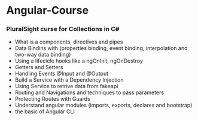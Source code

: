 # Angular-Course

### PluralSight curse for Collections in C#

- What is a components, directives and pipes
- Data Bindins with (properties binding, event binding, interpolation and two-way data binding)
- Using a lifecicle hooks like a ngOnInit, ngOnDestroy
- Getters and Setters
- Handling Events @Input and @Output
- Build a Service with  a Dependency Injection 
- Using Service to retrive data from fakeapi
- Routing and Navigations and techniques to pass parameters
- Protecting Routes with Guards
- Understand angular modules (imports, exports, declares and bootstrap)
- the basic of Angular CLI
